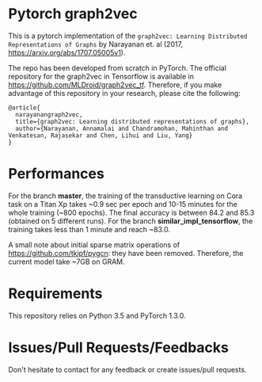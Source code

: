 # Pytorch graph2vec

This is a pytorch implementation of the `graph2vec: Learning Distributed Representations of Graphs` by Narayanan et. al (2017, https://arxiv.org/abs/1707.05005v1).

The repo has been developed from scratch in PyTorch. The official repository for the graph2vec in Tensorflow is available in https://github.com/MLDroid/graph2vec_tf. Therefore, if you make advantage of this repository in your research, please cite the following:

```
@article{
  narayanangraph2vec,
  title={graph2vec: Learning distributed representations of graphs},
  author={Narayanan, Annamalai and Chandramohan, Mahinthan and Venkatesan, Rajasekar and Chen, Lihui and Liu, Yang}
}
  ```

# Performances

For the branch **master**, the training of the transductive learning on Cora task on a Titan Xp takes ~0.9 sec per epoch and 10-15 minutes for the whole training (~800 epochs). The final accuracy is between 84.2 and 85.3 (obtained on 5 different runs). For the branch **similar_impl_tensorflow**, the training takes less than 1 minute and reach ~83.0.

A small note about initial sparse matrix operations of https://github.com/tkipf/pygcn: they have been removed. Therefore, the current model take ~7GB on GRAM.


# Requirements

This repository relies on Python 3.5 and PyTorch 1.3.0.

# Issues/Pull Requests/Feedbacks

Don't hesitate to contact for any feedback or create issues/pull requests.
